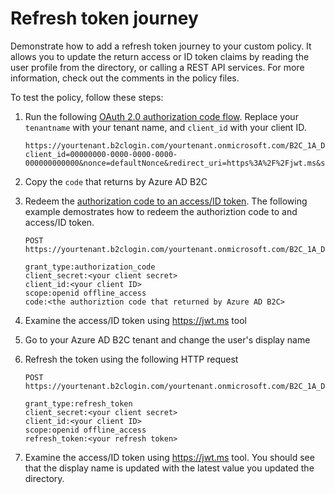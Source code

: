 # Refresh token journey

Demonstrate how to add a refresh token journey to your custom policy. It allows you to update the return access or ID token claims by reading the user profile from the directory, or calling a REST API services. For more information, check out the comments in the policy files.


To test the policy, follow these steps:

1. Run the following [OAuth 2.0 authorization code flow](https://docs.microsoft.com/azure/active-directory-b2c/authorization-code-flow). Replace your `tenantname` with your tenant name, and `client_id` with your client ID.

    ```http
    https://yourtenant.b2clogin.com/yourtenant.onmicrosoft.com/B2C_1A_Demo_signup_signin_RefreshTokenJourney/oauth2/v2.0/authorize?client_id=00000000-0000-0000-0000-000000000000&nonce=defaultNonce&redirect_uri=https%3A%2F%2Fjwt.ms&scope=openid%20offline_access&response_type=code&prompt=login
    ```

1. Copy the `code` that returns by Azure AD B2C

1. Redeem the [authorization code to an access/ID token](https://docs.microsoft.com/azure/active-directory-b2c/authorization-code-flow#2-get-an-access-token). The following example demostrates how to redeem the authoriztion code to and access/ID token. 

    ```http
    POST https://yourtenant.b2clogin.com/yourtenant.onmicrosoft.com/B2C_1A_Demo_signup_signin_RefreshTokenJourney/oauth2/v2.0/token

    grant_type:authorization_code
    client_secret:<your client secret>
    client_id:<your client ID> 
    scope:openid offline_access
    code:<the authoriztion code that returned by Azure AD B2C>
    ```

1. Examine the access/ID token using <https://jwt.ms> tool
1. Go to your Azure AD B2C tenant and change the user's display name
1. Refresh the token using the following HTTP request

    ```http
    POST https://yourtenant.b2clogin.com/yourtenant.onmicrosoft.com/B2C_1A_Demo_signup_signin_RefreshTokenJourney/oauth2/v2.0/token

    grant_type:refresh_token
    client_secret:<your client secret>
    client_id:<your client ID> 
    scope:openid offline_access
    refresh_token:<your refresh token>  
    ```

1. Examine the access/ID token using <https://jwt.ms> tool. You should see that the display name is updated with the latest value you updated the directory.

